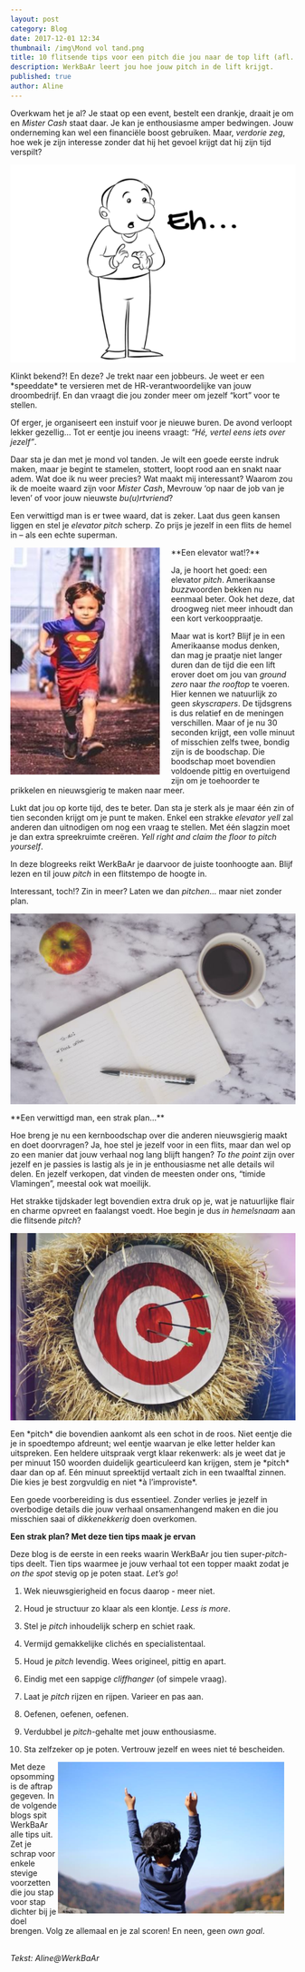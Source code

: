 ```yaml
---
layout: post
category: Blog
date: 2017-12-01 12:34
thumbnail: /img\Mond vol tand.png
title: 10 flitsende tips voor een pitch die jou naar de top lift (afl. 1.0.)
description: WerkBaAr leert jou hoe jouw pitch in de lift krijgt.
published: true
author: Aline
---
```


Overkwam het je al? Je staat op een event, bestelt een drankje, draait je om en *Mister Cash* staat daar. Je kan je enthousiasme amper bedwingen. Jouw onderneming kan wel een financiële boost gebruiken. Maar, *verdorie zeg*, hoe wek je zijn interesse zonder dat hij het gevoel krijgt dat hij zijn tijd verspilt? 

<img alt="Pitch1.0." class="img-responsive" style="float: left;margin:0 20px 15px 0" src="/img\Mond vol tand.png">
Klinkt bekend?! En deze? Je trekt naar een jobbeurs. Je weet er een *speeddate* te versieren met de HR-verantwoordelijke van jouw droombedrijf. En dan vraagt die jou zonder meer om jezelf “kort” voor te stellen. 

Of erger, je organiseert een instuif voor je nieuwe buren. De avond verloopt lekker gezellig… Tot er eentje jou ineens vraagt: *“Hé,  vertel eens iets over jezelf”*. 

Daar sta je dan met je mond vol tanden. Je wilt een goede eerste indruk maken, maar je begint te stamelen, stottert, loopt rood aan en snakt naar adem. Wat doe ik nu weer precies? Wat maakt mij interessant? Waarom zou ik de moeite waard zijn voor *Mister Cash*, Mevrouw ‘op naar de job van je leven’ of voor jouw nieuwste *bu(u)rtvriend*?

Een verwittigd man is er twee waard, dat is zeker. Laat dus geen kansen liggen en stel je *elevator pitch* scherp. Zo prijs je jezelf in een flits de hemel in – als een echte superman.

<img alt="Pitch1.0." class="img-responsive" style="float: left;margin:0 20px 15px 0" src="/img\supermannetje.png">
**Een elevator wat!?** 

Ja, je hoort het goed: een elevator *pitch*. Amerikaanse *buzz*woorden bekken nu eenmaal beter. Ook het deze, dat droogweg niet meer inhoudt dan een kort verkooppraatje. 

Maar wat is kort? Blijf je in een Amerikaanse modus denken, dan mag je praatje niet langer duren dan de tijd die een lift erover doet om jou van *ground zero* naar *the rooftop* te voeren. Hier kennen we natuurlijk zo geen *skyscrapers*. De tijdsgrens is dus relatief en de meningen verschillen. Maar of je nu 30 seconden krijgt, een volle minuut of misschien zelfs twee, bondig zijn is de boodschap. Die boodschap moet bovendien voldoende pittig en overtuigend zijn om je toehoorder te prikkelen en nieuwsgierig te maken naar meer. 

Lukt dat jou op korte tijd, des te beter. Dan sta je sterk als je maar één zin of tien seconden krijgt om je punt te maken. Enkel een strakke *elevator yell* zal anderen dan uitnodigen om nog een vraag te stellen. Met één slagzin moet je dan extra spreekruimte creëren. *Yell right and claim the floor to pitch yourself*. 

In deze blogreeks reikt WerkBaAr je daarvoor de juiste toonhoogte aan. Blijf lezen en til jouw *pitch* in een flitstempo de hoogte in. 

Interessant, toch!? Zin in meer? Laten we dan *pitchen*… maar niet zonder plan.

<img alt="Pitch1.0." class="img-responsive" style="float: left;margin:0 20px 15px 0" src="/img\plan.png">
**Een verwittigd man, een strak plan…**

Hoe breng je nu een kernboodschap over die anderen nieuwsgierig maakt en doet doorvragen? Ja, hoe stel je jezelf voor in een flits, maar dan wel op zo een manier dat jouw verhaal nog lang blijft hangen? *To the point* zijn over jezelf en je passies is lastig als je in je enthousiasme net alle details wil delen. En jezelf verkopen, dat vinden de meesten onder ons, “timide Vlamingen”, meestal ook wat moeilijk. 

Het strakke tijdskader legt bovendien extra druk op je, wat je natuurlijke flair en charme opvreet en faalangst voedt. Hoe begin je dus *in hemelsnaam* aan die flitsende *pitch*?

<img alt="Pitch1.0." class="img-responsive" style="float: left;margin:0 20px 15px 0" src="/img\roos.png">
Een *pitch* die bovendien aankomt als een schot in de roos. Niet eentje die je in spoedtempo afdreunt; wel eentje waarvan je elke letter helder kan uitspreken. Een heldere uitspraak vergt klaar rekenwerk: als je weet dat je per minuut 150 woorden duidelijk gearticuleerd kan krijgen, stem je *pitch* daar dan op af. Eén minuut spreektijd vertaalt zich in een twaalftal zinnen. Die kies je best zorgvuldig en niet *à l’improviste*.

Een goede voorbereiding is dus essentieel. Zonder verlies je jezelf in overbodige details die jouw verhaal onsamenhangend maken en die jou misschien saai of *dikkenekkerig* doen overkomen.  

**Een strak plan? Met deze tien tips maak je ervan** 

Deze blog is de eerste in een reeks waarin WerkBaAr jou tien super-*pitch*-tips deelt. Tien tips waarmee je jouw verhaal tot een topper maakt zodat je *on the spot* stevig op je poten staat. *Let’s go*!

1) Wek nieuwsgierigheid en focus daarop - meer niet.

2) Houd je structuur zo klaar als een klontje. *Less is more*.

3) Stel je *pitch* inhoudelijk scherp en schiet raak. 

4) Vermijd gemakkelijke clichés en specialistentaal.

5) Houd je *pitch* levendig. Wees origineel, pittig en apart.

6) Eindig met een sappige *cliffhanger* (of simpele vraag).

7) Laat je *pitch* rijzen en rijpen. Varieer en pas aan.

8) Oefenen, oefenen, oefenen. 

9) Verdubbel je *pitch*-gehalte met jouw enthousiasme.

10) Sta zelfzeker op je poten. Vertrouw jezelf en wees niet té bescheiden.

<img alt="Pitch1.0." class="img-responsive" style="float: right;margin:0 20px 15px 0" src="/img\top.png">

Met deze opsomming is de aftrap gegeven. In de volgende blogs spit WerkBaAr alle tips uit. Zet je schrap voor enkele stevige voorzetten die jou stap voor stap dichter bij je doel brengen. Volg ze allemaal en je zal scoren! En neen, geen *own goal*. 

<br> *Tekst: Aline@WerkBaAr*
<br><br>









